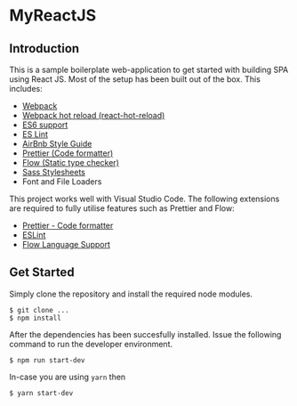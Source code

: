 # MyReactJS

## Introduction

This is a sample boilerplate web-application to get started with building SPA using React JS. Most of the setup has been built out of the box. This includes:

* [Webpack](https://webpack.js.org/)
* [Webpack hot reload (react-hot-reload)](https://gaearon.github.io/react-hot-loader/getstarted/)
* [ES6 support](http://es6-features.org/)
* [ES Lint](https://eslint.org/)
* [AirBnb Style Guide](https://github.com/airbnb/javascript/tree/master/react)
* [Prettier (Code formatter)](https://prettier.io/)
* [Flow (Static type checker)](https://flow.org/en/)
* [Sass Stylesheets](http://sass-lang.com/)
* Font and File Loaders

This project works well with Visual Studio Code. The following extensions are required to fully utilise features such as Prettier and Flow:

* [Prettier - Code formatter](https://marketplace.visualstudio.com/items?itemName=esbenp.prettier-vscode)
* [ESLint](https://marketplace.visualstudio.com/items?itemName=dbaeumer.vscode-eslint)
* [Flow Language Support](https://marketplace.visualstudio.com/items?itemName=ajhyndman.flow-for-vscode-temp)

## Get Started

Simply clone the repository and install the required node modules.

```
$ git clone ...
$ npm install
```

After the dependencies has been succesfully installed. Issue the following command to run the developer environment.

```
$ npm run start-dev
```

In-case you are using `yarn` then

```
$ yarn start-dev
```
